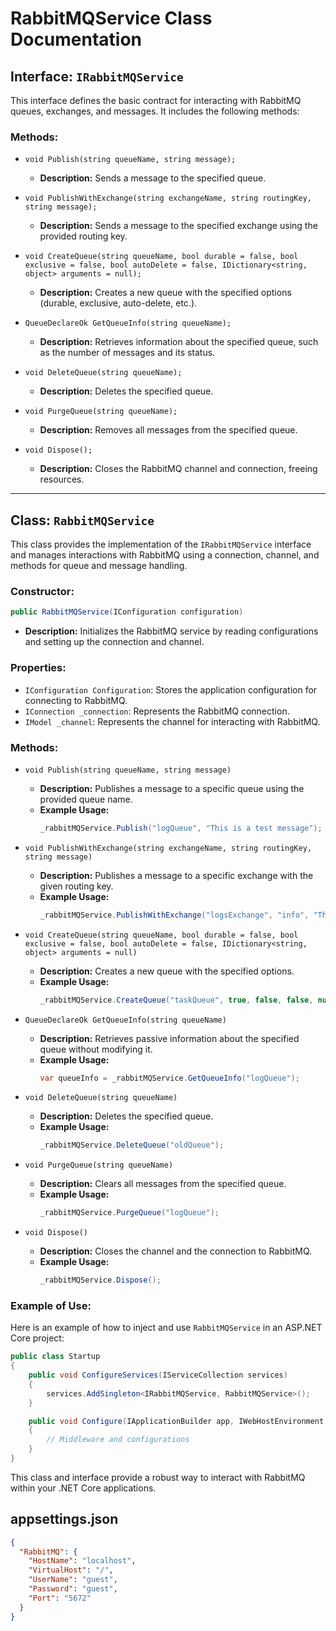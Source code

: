 
# RabbitMQService Class Documentation

## Interface: `IRabbitMQService`

This interface defines the basic contract for interacting with RabbitMQ queues, exchanges, and messages. It includes the following methods:

### Methods:
- `void Publish(string queueName, string message);`
    - **Description:** Sends a message to the specified queue.

- `void PublishWithExchange(string exchangeName, string routingKey, string message);`
    - **Description:** Sends a message to the specified exchange using the provided routing key.

- `void CreateQueue(string queueName, bool durable = false, bool exclusive = false, bool autoDelete = false, IDictionary<string, object> arguments = null);`
    - **Description:** Creates a new queue with the specified options (durable, exclusive, auto-delete, etc.).

- `QueueDeclareOk GetQueueInfo(string queueName);`
    - **Description:** Retrieves information about the specified queue, such as the number of messages and its status.

- `void DeleteQueue(string queueName);`
    - **Description:** Deletes the specified queue.

- `void PurgeQueue(string queueName);`
    - **Description:** Removes all messages from the specified queue.

- `void Dispose();`
    - **Description:** Closes the RabbitMQ channel and connection, freeing resources.

---

## Class: `RabbitMQService`

This class provides the implementation of the `IRabbitMQService` interface and manages interactions with RabbitMQ using a connection, channel, and methods for queue and message handling.

### Constructor:

```csharp
public RabbitMQService(IConfiguration configuration)
```

- **Description:** Initializes the RabbitMQ service by reading configurations and setting up the connection and channel.

### Properties:

- `IConfiguration Configuration`: Stores the application configuration for connecting to RabbitMQ.
- `IConnection _connection`: Represents the RabbitMQ connection.
- `IModel _channel`: Represents the channel for interacting with RabbitMQ.

### Methods:

- `void Publish(string queueName, string message)`
    - **Description:** Publishes a message to a specific queue using the provided queue name.
    - **Example Usage:**
        ```csharp
        _rabbitMQService.Publish("logQueue", "This is a test message");
        ```

- `void PublishWithExchange(string exchangeName, string routingKey, string message)`
    - **Description:** Publishes a message to a specific exchange with the given routing key.
    - **Example Usage:**
        ```csharp
        _rabbitMQService.PublishWithExchange("logsExchange", "info", "This is a test message");
        ```

- `void CreateQueue(string queueName, bool durable = false, bool exclusive = false, bool autoDelete = false, IDictionary<string, object> arguments = null)`
    - **Description:** Creates a new queue with the specified options.
    - **Example Usage:**
        ```csharp
        _rabbitMQService.CreateQueue("taskQueue", true, false, false, null);
        ```

- `QueueDeclareOk GetQueueInfo(string queueName)`
    - **Description:** Retrieves passive information about the specified queue without modifying it.
    - **Example Usage:**
        ```csharp
        var queueInfo = _rabbitMQService.GetQueueInfo("logQueue");
        ```

- `void DeleteQueue(string queueName)`
    - **Description:** Deletes the specified queue.
    - **Example Usage:**
        ```csharp
        _rabbitMQService.DeleteQueue("oldQueue");
        ```

- `void PurgeQueue(string queueName)`
    - **Description:** Clears all messages from the specified queue.
    - **Example Usage:**
        ```csharp
        _rabbitMQService.PurgeQueue("logQueue");
        ```

- `void Dispose()`
    - **Description:** Closes the channel and the connection to RabbitMQ.
    - **Example Usage:**
        ```csharp
        _rabbitMQService.Dispose();
        ```

### Example of Use:

Here is an example of how to inject and use `RabbitMQService` in an ASP.NET Core project:

```csharp
public class Startup
{
    public void ConfigureServices(IServiceCollection services)
    {
        services.AddSingleton<IRabbitMQService, RabbitMQService>();
    }

    public void Configure(IApplicationBuilder app, IWebHostEnvironment env)
    {
        // Middleware and configurations
    }
}
```

This class and interface provide a robust way to interact with RabbitMQ within your .NET Core applications.

## appsettings.json
```json
{
  "RabbitMQ": {
    "HostName": "localhost",
    "VirtualHost": "/",
    "UserName": "guest",
    "Password": "guest",
    "Port": "5672"
  }
}
```
